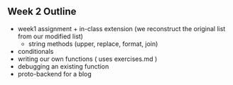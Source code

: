 ## Week 2 Outline

+ week1 assignment + in-class extension (we reconstruct the original list from our modified list)
  + string methods (upper, replace, format, join)
+ conditionals
+ writing our own functions ( uses exercises.md )
+ debugging an existing function
+ proto-backend for a blog
